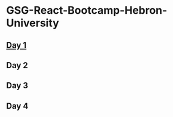 # GSG-React-Bootcamp-Hebron-University

## [Day 1](https://github.com/YakoobHammouri/GSG-React-Bootcamp-Hebron-University/blob/main/Day1/README.md)
## Day 2 
## Day 3 
## Day 4 

